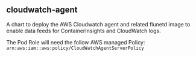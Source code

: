 ## cloudwatch-agent

A chart to deploy the AWS Cloudwatch agent and related flunetd image to enable data feeds for ContainerInsights and CloudWatch logs. 

The Pod Role will need the follow AWS managed Policy: `arn:aws:iam::aws:policy/CloudWatchAgentServerPolicy`

